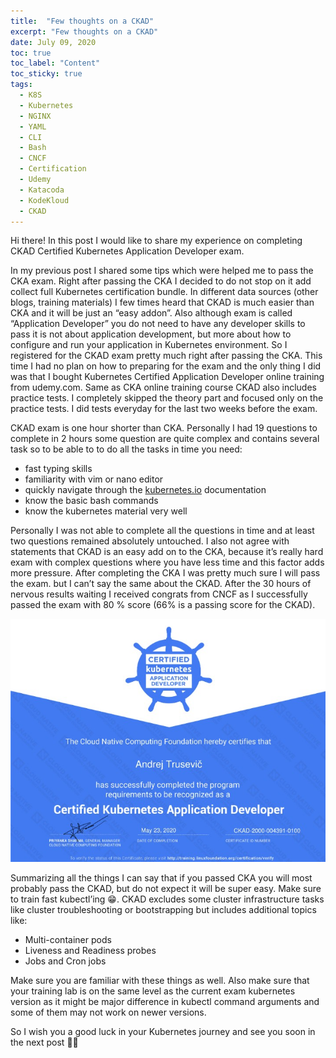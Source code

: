 ```yaml
---
title:  "Few thoughts on a CKAD" 
excerpt: "Few thoughts on a CKAD"
date: July 09, 2020
toc: true
toc_label: "Content"
toc_sticky: true
tags:
  - K8S
  - Kubernetes
  - NGINX
  - YAML
  - CLI
  - Bash
  - CNCF
  - Certification
  - Udemy
  - Katacoda
  - KodeKloud
  - CKAD
---
```


Hi there! In this post I would like to share my experience on completing CKAD Certified Kubernetes Application Developer exam.

In my previous post I shared some tips which were helped me to pass the CKA exam. Right after passing the CKA I decided to do not stop on it add collect full Kubernetes certification bundle. In different data sources (other blogs, training materials) I few times heard that CKAD is much easier than CKA and it will be just an “easy addon”. Also although exam is called “Application Developer” you do not need to have any developer skills to pass it is not about application development, but more about how to configure and run your application in Kubernetes environment. So I registered for the CKAD exam pretty much right after passing the CKA. This time I had no plan on how to preparing for the exam and the only thing I did was that I bought Kubernetes Certified Application Developer online training from udemy.com. Same as CKA online training course CKAD also includes practice tests. I completely skipped the theory part and focused only on the practice tests. I did tests everyday for the last two weeks before the exam.

CKAD exam is one hour shorter than CKA. Personally I had 19 questions to complete in 2 hours some question are quite complex and contains several task so to be able to to do all the tasks in time you need:

* fast typing skills
* familiarity with vim or nano editor
* quickly navigate through the [kubernetes.io] documentation
* know the basic bash commands
* know the kubernetes material very well

Personally I was not able to complete all the questions in time and at least two questions remained absolutely untouched. I also not agree with statements that CKAD is an easy add on to the CKA, because it’s really hard exam with complex questions where you have less time and this factor adds more pressure. After completing the CKA I was pretty much sure I will pass the exam. but I can’t say the same about the CKAD. After the 30 hours of nervous results waiting I received congrats from CNCF as I successfully passed the exam with 80 % score (66% is a passing score for the CKAD).

![certificate](../assets/images/post10/certificate.jpg "certificate")

Summarizing all the things I can say that if you passed CKA you will most probably pass the CKAD, but do not expect it will be super easy. Make sure to train fast kubectl’ing 😁. CKAD excludes some cluster infrastructure tasks like cluster troubleshooting or bootstrapping but includes additional topics like:

* Multi-container pods
* Liveness and Readiness probes
* Jobs and Cron jobs

Make sure you are familiar with these things as well. Also make sure that your training lab is on the same level as the current exam kubernetes version as it might be major difference in kubectl command arguments and some of them may not work on newer versions.

So I wish you a good luck in your Kubernetes journey and see you soon in the next post 🤜🤛

<!-- Links -->
[kubernetes.io]: https://kubernetes.io
